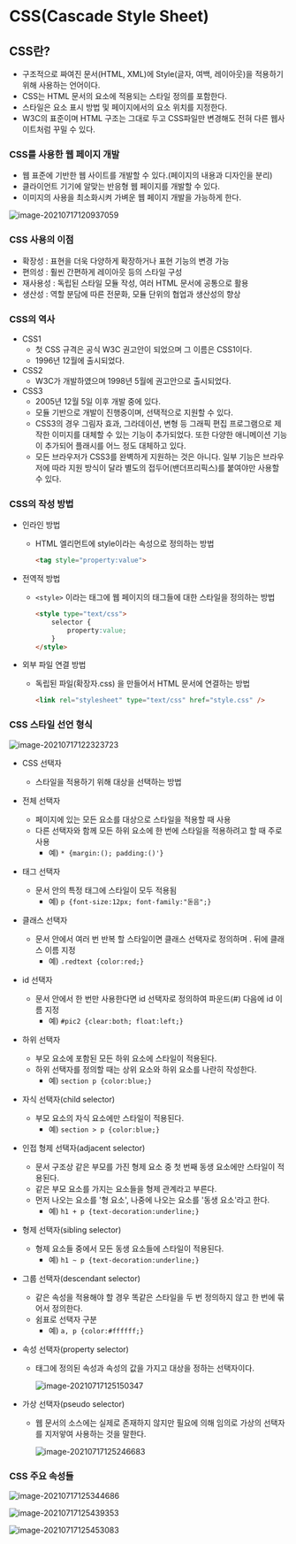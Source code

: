 # CSS(Cascade Style Sheet)

## CSS란?

* 구조적으로 짜여진 문서(HTML, XML)에 Style(글자, 여백, 레이아웃)을 적용하기 위해 사용하는 언어이다.
* CSS는 HTML 문서의 요소에 적용되는 스타일 정의를 포함한다.
* 스타일은 요소 표시 방법 및 페이지에서의 요소 위치를 지정한다.
* W3C의 표준이며 HTML 구조는 그대로 두고 CSS파일만 변경해도 전혀 다른 웹사이트처럼 꾸밀 수 있다.

### CSS를 사용한 웹 페이지 개발

* 웹 표준에 기반한 웹 사이트를 개발할 수 있다.(페이지의 내용과 디자인을 분리)
* 클라이언트 기기에 알맞는 반응형 웹 페이지를 개발할 수 있다.
* 이미지의 사용을 최소화시켜 가벼운 웹 페이지 개발을 가능하게 한다.

![image-20210717120937059](md-images/image-20210717120937059.png)



### CSS 사용의 이점

* 확장성 : 표현을 더욱 다양하게 확장하거나 표현 기능의 변경 가능
* 편의성 : 훨씬 간편하게 레이아웃 등의 스타일 구성
* 재사용성 : 독립된 스타일 모듈 작성, 여러 HTML 문서에 공통으로 활용
* 생산성 : 역할 분담에 따른 전문화, 모듈 단위의 협업과 생산성의 향상



### CSS의 역사

* CSS1
  * 첫 CSS 규격은 공식 W3C 권고안이 되었으며 그 이름은 CSS1이다.
  * 1996년 12월에 출시되었다.
* CSS2
  * W3C가 개발하였으며 1998년 5월에 권고안으로 출시되었다.
* CSS3
  * 2005년 12월 5일 이후 개발 중에 있다.
  * 모듈 기반으로 개발이 진행중이며, 선택적으로 지원할 수 있다.
  * CSS3의 경우 그림자 효과, 그라데이션, 변형 등 그래픽 편집 프로그램으로 제작한 이미지를 대체할 수 있는 기능이 추가되었다. 또한 다양한 애니메이션 기능이 추가되어 플래시를 어느 정도 대체하고 있다.
  * 모든 브라우저가 CSS3를 완벽하게 지원하는 것은 아니다. 일부 기능은 브라우저에 따라 지원 방식이 달라 별도의 접두어(밴더프리픽스)를 붙여야만 사용할 수 있다.



### CSS의 작성 방법

* 인라인 방법

  * HTML 엘리먼트에 style이라는 속성으로 정의하는 방법

    ```html
    <tag style="property:value">
    ```

    

* 전역적 방법

  * `<style>` 이라는 태그에 웹 페이지의 태그들에 대한 스타일을 정의하는 방법

    ```html
    <style type="text/css">
        selector {
            property:value;
        }
    </style>
    ```

* 외부 파일 연결 방법

  * 독립된 파일(확장자.css) 을 만들어서 HTML 문서에 연결하는 방법

    ```html
    <link rel="stylesheet" type="text/css" href="style.css" />
    ```
    



### CSS 스타일 선언 형식

![image-20210717122323723](md-images/image-20210717122323723.png)

* CSS 선택자
  * 스타일을 적용하기 위해 대상을 선택하는 방법
* 전체 선택자
  * 페이지에 있는 모든 요소를 대상으로 스타일을 적용할 때 사용
  * 다른 선택자와 함께 모든 하위 요소에 한 번에 스타일을 적용하려고 할 때 주로 사용
    * 예) `* {margin:(); padding:()'}`
* 태그 선택자
  * 문서 안의 특정 태그에 스타일이 모두 적용됨
    * 예) `p {font-size:12px; font-family:"돋음";}`

* 클래스 선택자

  * 문서 안에서 여러 번 반복 할 스타일이면 클래스 선택자로 정의하며 . 뒤에 클래스 이름 지정
    * 예) `.redtext {color:red;}`

* id 선택자

  * 문서 안에서 한 번만 사용한다면 id 선택자로 정의하여 파운드(#) 다음에 id 이름 지정
    * 예) `#pic2 {clear:both; float:left;}`

* 하위 선택자

  * 부모 요소에 포함된 모든 하위 요소에 스타일이 적용된다.
  * 하위 선택자를 정의할 때는 상위 요소와 하위 요소를 나란히 작성한다.
    * 예) `section p {color:blue;}`

* 자식 선택자(child selector)

  * 부모 요소의 자식 요소에만 스타일이 적용된다.
    * 예) `section > p {color:blue;}`

* 인접 형제 선택자(adjacent selector)

  * 문서 구조상 같은 부모를 가진 형제 요소 중 첫 번째 동생 요소에만 스타일이 적용된다.
  * 같은 부모 요소를 가지는 요소들을 형제 관계라고 부른다.
  * 먼저 나오는 요소를 '형 요소', 나중에 나오는 요소를 '동생 요소'라고 한다.
    * 예) `h1 + p {text-decoration:underline;}`

* 형제 선택자(sibling selector)

  * 형제 요소들 중에서 모든 동생 요소들에 스타일이 적용된다.
    * 예) `h1 ~ p {text-decoration:underline;}`

* 그룹 선택자(descendant selector)

  * 같은 속성을 적용해야 할 경우 똑같은 스타일을 두 번 정의하지 않고 한 번에 묶어서 정의한다.
  * 쉼표로 선택자 구분
    * 예) `a, p {color:#ffffff;}`

* 속성 선택자(property selector)

  * 태그에 정의된 속성과 속성의 값을 가지고 대상을 정하는 선택자이다.

    ![image-20210717125150347](md-images/image-20210717125150347.png)

* 가상 선택자(pseudo selector)

  * 웹 문서의 소스에는 실제로 존재하지 않지만 필요에 의해 임의로 가상의 선택자를 지저앟여 사용하는 것을 말한다.

    ![image-20210717125246683](md-images/image-20210717125246683.png)



### CSS 주요 속성들

![image-20210717125344686](md-images/image-20210717125344686.png)

![image-20210717125439353](md-images/image-20210717125439353.png)

![image-20210717125453083](md-images/image-20210717125453083.png)

